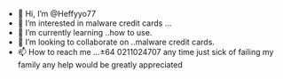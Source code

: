 - 👋 Hi, I’m @Heffyyo77
- 👀 I’m interested in malware credit cards ...
- 🌱 I’m currently learning ..how to use.
- 💞️ I’m looking to collaborate on ..malware credit cards.
- 📫 How to reach me ...±64 0211024707 any time just sick of failing my family any help would be greatly appreciated

<!---
Heffyyo77/Heffyyo77 is a ✨ special ✨ repository because its `README.md` (this file) appears on your GitHub profile.
You can click the Preview link to take a look at your changes.
--- >
